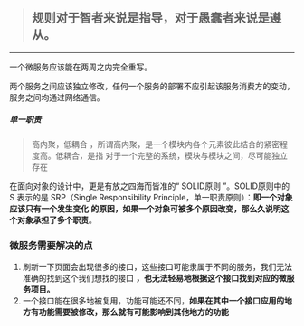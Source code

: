 > ## **规则对于智者来说是指导，对于愚蠢者来说是遵从。**

---



一个微服务应该能在两周之内完全重写。

两个服务之间应该独立修改，任何一个服务的部署不应引起该服务消费方的变动，服务之间均通过网络通信。



##### 单一职责

> 高内聚，低耦合 ，所谓高内聚，是一个模块内各个元素彼此结合的紧密程度高。低耦合，是指
> 对于一个完整的系统，模块与模块之间，尽可能独立存在

在面向对象的设计中，更是有放之四海而皆准的“ SOLID原则 ”。SOLID原则中的 S 表示的是
SRP（Single Responsibility Principle，单一职责原则）：**即一个对象应该只有一个发生变化**
**的原因，如果一个对象可被多个原因改变，那么久说明这个对象承担了多个职责**。



### 微服务需要解决的点

1. 刷新一下页面会出现很多的接口，这些接口可能隶属于不同的服务，我们无法准确的找到这个我们想找的接口 **，也无法轻易地根据这个接口找到对应的微服务项目。**
1. 一个接口能在很多地被复用，功能可能还不同，**如果在其中一个接口应用的地方有功能需要被修改，那么就有可能影响到其他地方的功能**
